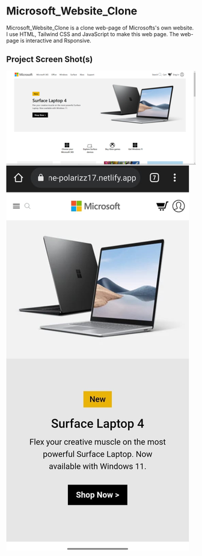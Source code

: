 # Microsoft_Website_Clone

Microsoft_Website_Clone is a clone web-page of Microsofts's own website. I use HTML, Tailwind CSS and
JavaScript to make this web page. The web-page is interactive and Rsponsive.

## Project Screen Shot(s)

<img src="photos/ss1.png">
<img src="photos/ss2.jpeg">